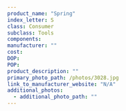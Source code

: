 ```yaml
---
product_name: "Spring"
index_letter: S
class: Consumer
subclass: Tools
components:
manufacturer: ""
cost: 
DOP: 
POP: 
product_description: ""
primary_photo_path: /photos/3028.jpg
link_to_manufacturer_website: "N/A"
additional_photos:
  - additional_photo_path: ""
---
```

